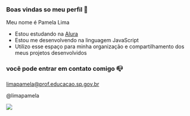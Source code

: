 ### Boas vindas so meu perfil 💙

Meu nome é Pamela Lima

- Estou estudando na [Alura](https://www.alura.com.br)
- Estou me desenvolvendo na linguagem JavaScript
- Utilizo esse espaço para minha organização e compartilhamento dos meus projetos desenvolvidos

### você pode entrar em contato comigo 📪

limapamela@prof.educacao.sp.gov.br

@limapamela

![](https://media1.tenor.com/m/opEBWw0uddoAAAAC/umm.gif)
